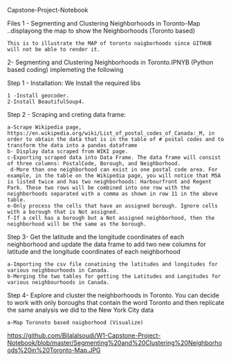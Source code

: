 Capstone-Project-Notebook

Files 
1 - Segmenting and Clustering Neighborhoods in Toronto-Map ..displayong the map to show the Neighborhoods (Toronto based)

    This is to illustrate the MAP of toronto naigborhoods since GITHUB will not be able to render it. 

2-  Segmenting and Clustering Neighborhoods in Toronto.IPNYB (Python based coding)
 implemeting the following 
 
  Step 1 - Installation: We Install the required libs
  
    1 -Install geocoder.
    2-Install BeautifulSoup4.
    
   
   Step 2 - Scraping and creting data frame:
   
    a-Scrape Wikipedia page, https://en.wikipedia.org/wiki/List_of_postal_codes_of_Canada:_M, in order to obtain the data that is in the table of # postal codes and to transform the data into a pandas dataframe
    b- Display data scraped from WIKI page.
    c-Exporting scraped data into Data Frame. The data frame will consist of three columns: PostalCode, Borough, and Neighborhood.  
     d-More than one neighborhood can exist in one postal code area. For example, in the table on the Wikipedia page, you will notice that M5A is listed twice and has two neighborhoods: Harbourfront and Regent Park. These two rows will be combined into one row with the neighborhoods separated with a comma as shown in row 11 in the above table.  
    e-Only process the cells that have an assigned borough. Ignore cells with a borough that is Not assigned.  
    f-If a cell has a borough but a Not assigned neighborhood, then the neighborhood will be the same as the borough.
   
  
  Step 3- Get the latitude and the longitude coordinates of each neighborhood and update the data frame to add two new columns for latitude and the longitude coordinates of each neighborhood
  
    a-Importing the csv file conatining the latitudes and longitudes for various neighbourhoods in Canada. 
    b-Merging the two tables for getting the Latitudes and Longitudes for various neighbourhoods in Canada.
  
  Step 4- Explore and cluster the neighborhoods in Toronto. You can decide to work with only boroughs that contain the word Toronto and then replicate the same analysis we did to the New York City data
  
    a-Map Toronoto based naigborhood (Visualize)
  
  
  https://github.com/Bilalalsoudi/W1-Capstone-Project-Notebook/blob/master/Segmenting%20and%20Clustering%20Neighborhoods%20in%20Toronto-Map.JPG
